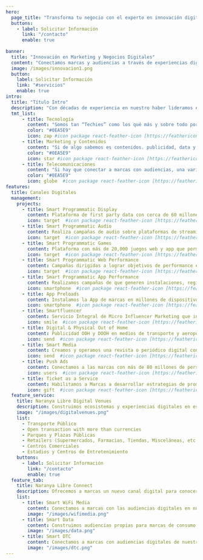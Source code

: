 ```yaml
---
hero:
  page_title: "Transforma tu negocio con el experto en innovación digital y tecnología en México."
  buttons:
    - label: Solicitar Información
      link: "/contacto"
      enable: true
 
banner:
  title: "Innovación en Marketing y Negocios Digitales"
  content: "Conectamos marcas y audiencias a través de experiencias digitales excepcionales que no solo conectan, sino que también cautivan a nuestra audiencia."
  image: /images/innovacion1.png
  button:
    label: Solicitar Información
    link: "#servicios"
    enable: true
intro:
  title: "Título Intro"
  description: "Con décadas de experiencia en nuestro haber lideramos el camino en la innovación digital, fusionando la Tecnología, el Marketing y las Telecomunicaciones (TMT) para crear soluciones que impulsan el éxito empresarial."
  tmt_list:
      - title: Tecnología
        content: "Somos tan “Techies” como los qué más y sobre todo porque nos ha tocado innovar desde antes que existiera el Internet y los teléfonos móviles hasta la Inteligencia Artificial y el Internet de las Cosas"
        color: "#0EA5E9"
        icon: zap #icon package react-feather-icon [https://feathericons.com]
      - title: Marketing y Contenidos
        content: "Si de algo sabemos es contenidos. publicidad, data y comunicación. Creamos el primer sitio de Internet en México hace casi 30 años, vendimos la primera campaña de publicidad digital a fines de los 90s y hemos seguido creando campañas de publicidad en todas las plataformas digitales que han ido surgiendo a través de los años, siempre con estrategia y creatividad enfocada a los resultados de las marcas."
        color: "#0EA5E9"
        icon: star #icon package react-feather-icon [https://feathericons.com]
      - title: Telecomunicaciones
        content: "Si hay que conectar a marcas con audiencias, una variable básica son las telecomunicaciones. Desde las conexiones vía Dial-up, hasta las redes WiFi y el 5G, pasando por el SMS y el MMS, siempre las hemos integrado como parte de una estrategia de comunicación y de negocio."
        color: "#0EA5E9"
        icon: globe  #icon package react-feather-icon [https://feathericons.com]
features:
  title: Canales Digitales
  management:
    projects:
      - title: Smart Programmatic Display
        content: Plataforma de first party data con cerca de 60 millones de usuarios hiper-perfilados.
        icon: target  #icon package react-feather-icon [https://feathericons.com/]
      - title: Smart Programmatic Audio
        content: Realiza campañas de audio sobre plataformas de streaming o radio a más de 225 millones de impresiones al mes y 20 millones de oyentes únicos.
        icon: target  #icon package react-feather-icon [https://feathericons.com/]
      - title: Smart Programmatic Games
        content: Plataforma con más de 20,000 juegos web y app que permite impactar usuarios perfilados en momentos clave.
        icon: target  #icon package react-feather-icon [https://feathericons.com/]
      - title: Smart Programmatic Web Performance
        content: Campañas dirigidas a lograr objetivos de performance en sitios web como son leads, cuestionarios, etc optimizando el tráfico a los 60 millones de usuarios.
        icon: target  #icon package react-feather-icon [https://feathericons.com/]
      - title: Smart Programmatic App Performance
        content: Realizamos campañas de que generen instalaciones, registros, compras o cualquier otro evento dentro de la App de una marca.
        icon: smartphone  #icon package react-feather-icon [https://feathericons.com/]
      - title: App Preloads
        content: Instalamos la App de marcas en millones de dispositivos móviles nuevos ¡automáticamente y sin fricción!
        icon: smartphone  #icon package react-feather-icon [https://feathericons.com/]
      - title: Smartfluencer
        content: Servicio Integral de Micro Influencer Marketing que incluye Encontrar con nuestra plataforma de AI a los micro Influencers adecuados al perfil deseado, el Gestionar administrativa y legalmente a los micro Influencers, Producir los contenidos, Medir los resultados y Optimizar las campañas.
        icon: smile  #icon package react-feather-icon [https://feathericons.com/]
      - title: Digital & Physical Out of Home
        content: Publicidad OOH y DOOH en medios de transporte y aeropuertos para lograr impactar a una audiencia masiva y cautiva con largos tiempos de exposición.
        icon: send  #icon package react-feather-icon [https://feathericons.com/]
      - title: Smart Media
        content: Creamos y operamos una revista o periódico digital con contenido de nicho para las marcas y lo conectamos con audiencias relevantes a nivel nacional y todo bajo la línea editorial de la propia marca
        icon: send  #icon package react-feather-icon [https://feathericons.com/]
      - title: Push Ads
        content: Conectamos a las marcas con más de 80 millones de personas a las que impactamos con comunicación directa e instantánea en su teléfono móvil con el 100% de visibilidad
        icon: users  #icon package react-feather-icon [https://feathericons.com/]
      - title: Ticket as a Service
        content: Habilitamos a Marcas a desarrollar estrategias de promoción y lealtad premiando a sus clientes con boletos digitales de sorteos diseñado a la medida para la marca así como boletos de diferentes servicios. 
        icon: gift  #icon package react-feather-icon [https://feathericons.com/]
  feature_service:
    title: Naranya Libre Digital Venues
    description: Construimos ecosistemas y experiencias digitales en espacios físicos en
    image: "/images/digitalvenues.png"
    list:
      - Transporte Público
      - Open transaction with more than currencies
      - Parques y Plazas Públicas
      - Retailers (Supermercados, Farmacias, Tiendas, Misceláneas, etc.)
      - Centros Comerciales
      - Estadios y Centros de Entretenimiento
    buttons:
      - label: Solicitar Información
        link: "/contacto"
        enable: true
  feature_tab:
    title: Naranya Libre Connect
    description: Ofrecemos a marcas un nuevo canal digital para conocer e interactuar con audiencias
    list:
      - title: Smart WiFi Media
        content: Conectamos a marcas con las audiencias digitales en nuestras Redes WiFi disponibles en Venues públicos y privados durante su conexión
        image: "/images/wifimedia.png"
      - title: Smart Data
        content: Construimos audiencias propias para marcas de consumo en base a los datos de nuestras audiencias en nuestras redes WiFi en Venues Públicos
        image: "/images/data.png"
      - title: Smart DTC
        content: Conectamos a marcas con audiencias digitales de nuestras Redes WiFi disponibles en Venues públicos y privados cuando estas ya no están en el venue
        image: "/images/dtc.png"
---
```

